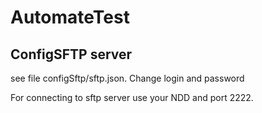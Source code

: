 # AutomateTest

## ConfigSFTP server
see file configSftp/sftp.json.
Change login and password

For connecting to sftp server use your NDD and port 2222.
